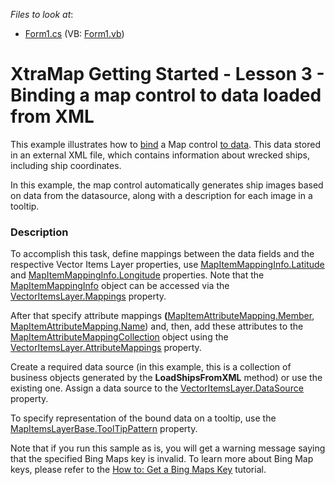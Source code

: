 <!-- default file list -->
*Files to look at*:

* [Form1.cs](./CS/DataMapping/Form1.cs) (VB: [Form1.vb](./VB/DataMapping/Form1.vb))
<!-- default file list end -->
# XtraMap Getting Started - Lesson 3 - Binding a map control to data loaded from XML


<p>This example illustrates how to <a href="https://documentation.devexpress.com/#WindowsForms/CustomDocument15359">bind</a> a Map control <a href="https://documentation.devexpress.com/#WindowsForms/CustomDocument15359">to data</a>. This data stored in an external XML file, which contains information about wrecked ships, including ship coordinates.</p>
<p>In this example, the map control automatically generates ship images based on data from the datasource, along with a description for each image in a tooltip.</p>


<h3>Description</h3>

<p>To accomplish this task, define mappings between the data fields and the respective Vector Items Layer properties, use <a href="http://help.devexpress.com/#WindowsForms/DevExpressXtraMapMapItemMappingInfo_Latitudetopic"><u>MapItemMappingInfo.Latitude</u></a> and <a href="http://help.devexpress.com/#WindowsForms/DevExpressXtraMapMapItemMappingInfo_Longitudetopic"><u>MapItemMappingInfo.Longitude</u></a> properties. Note that the <a href="http://help.devexpress.com/#WindowsForms/clsDevExpressXtraMapMapItemMappingInfotopic"><u>MapItemMappingInfo</u></a> object can be accessed via the<strong> </strong><a href="http://help.devexpress.com/#WindowsForms/DevExpressXtraMapVectorItemsLayer_Mappingstopic"><u>VectorItemsLayer.Mappings</u></a> property. </p><p>After that  specify attribute mappings <strong>(</strong><a href="http://help.devexpress.com/#WindowsForms/DevExpressXtraMapMapItemAttributeMapping_Membertopic"><u>MapItemAttributeMapping.Member</u></a>, <a href="http://help.devexpress.com/#WindowsForms/DevExpressXtraMapMapItemAttributeMapping_Nametopic"><u>MapItemAttributeMapping.Name</u></a>) and, then, add these attributes to the <a href="http://help.devexpress.com/#WindowsForms/clsDevExpressXtraMapMapItemAttributeMappingCollectiontopic"><u>MapItemAttributeMappingCollection</u></a> object using the<strong> </strong><a href="http://help.devexpress.com/#WindowsForms/DevExpressXtraMapVectorItemsLayer_AttributeMappingstopic"><u>VectorItemsLayer.AttributeMappings</u></a> property.</p><p>Create a required data source (in this example, this is a collection of business objects generated by the <strong>LoadShipsFromXML</strong> method) or use the existing one.  Assign a data source to the <a href="http://help.devexpress.com/#WindowsForms/DevExpressXtraMapVectorItemsLayer_DataSourcetopic"><u>VectorItemsLayer.DataSource</u></a> property. </p><p>To specify representation of the bound data on a tooltip, use the <a href="http://help.devexpress.com/#WindowsForms/DevExpressXtraMapMapItemsLayerBase_ToolTipPatterntopic"><u>MapItemsLayerBase.ToolTipPattern</u></a> property.<br />
</p><p>Note that if you run this sample as is, you will get a warning message saying that the specified Bing Maps key is invalid. To learn more about Bing Map keys, please refer to the <a href="http://help.devexpress.com/#WindowsForms/CustomDocument15102"><u>How to: Get a Bing Maps Key</u></a> tutorial.</p><p><br />
</p>

<br/>


